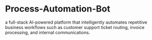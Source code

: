 # Process-Automation-Bot
a full-stack AI-powered platform that intelligently automates repetitive business workflows such as customer support ticket routing, invoice processing, and internal communications.
